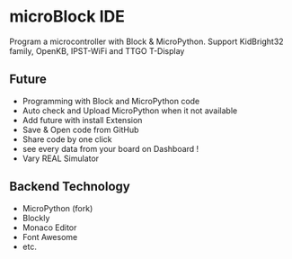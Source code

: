 # microBlock IDE

Program a microcontroller with Block &amp; MicroPython. Support KidBright32 family, OpenKB, IPST-WiFi and TTGO T-Display


## Future

 * Programming with Block and MicroPython code
 * Auto check and Upload MicroPython when it not available
 * Add future with install Extension
 * Save & Open code from GitHub
 * Share code by one click
 * see every data from your board on Dashboard !
 * Vary REAL Simulator
 
## Backend Technology

 * MicroPython (fork)
 * Blockly
 * Monaco Editor
 * Font Awesome
 * etc.
 
